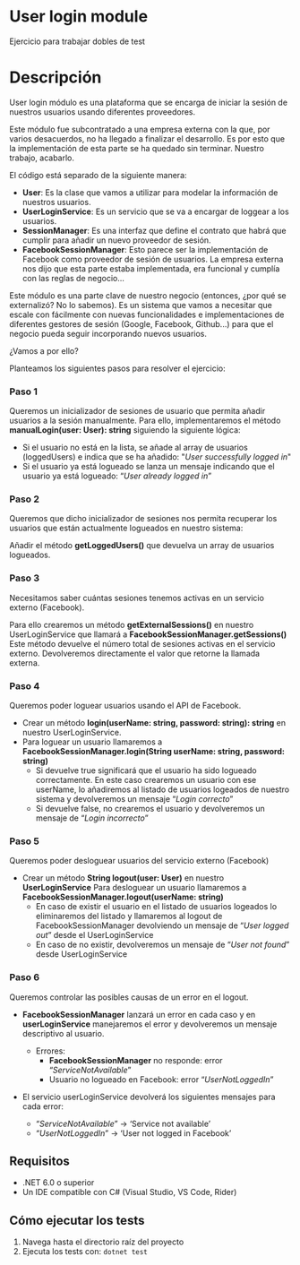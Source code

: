 # User login module

Ejercicio para trabajar dobles de test

# Descripción

User login módulo es una plataforma que se encarga de iniciar la sesión de nuestros usuarios
usando diferentes proveedores.

Este módulo fue subcontratado a una empresa externa con la que, por varios desacuerdos, no ha llegado a finalizar
el desarrollo. Es por esto que la implementación de esta parte se ha quedado sin terminar. Nuestro trabajo, acabarlo.

El código está separado de la siguiente manera:

- **User**: Es la clase que vamos a utilizar para modelar la información de nuestros usuarios.
- **UserLoginService**: Es un servicio que se va a encargar de loggear a los usuarios.
- **SessionManager**: Es una interfaz que define el contrato que habrá que cumplir para añadir un nuevo proveedor de sesión.
- **FacebookSessionManager**: Esto parece ser la implementación de Facebook como proveedor de sesión de usuarios. La
  empresa externa nos dijo que esta parte estaba implementada, era funcional y cumplía con las reglas de negocio...

Este módulo es una parte clave de nuestro negocio (entonces, ¿por qué se externalizó? No lo sabemos). Es un sistema
que vamos a necesitar que escale con fácilmente con nuevas funcionalidades e implementaciones de diferentes gestores
de sesión (Google, Facebook, Github...) para que el negocio pueda seguir incorporando nuevos usuarios.

¿Vamos a por ello?

Planteamos los siguientes pasos para resolver el ejercicio:

### Paso 1

Queremos un inicializador de sesiones de usuario que permita añadir usuarios a la sesión manualmente. Para ello, implementaremos
el método **manualLogin(user: User): string** siguiendo la siguiente lógica:
- Si el usuario no está en la lista, se añade al array de usuarios (loggedUsers) e indica que se ha añadido: "_User successfully logged in_"
- Si el usuario ya está logueado se lanza un mensaje indicando que el usuario ya está logueado:  “_User already logged in_”


### Paso 2

Queremos que dicho inicializador de sesiones nos permita recuperar los usuarios que están actualmente logueados en nuestro sistema:

Añadir el método **getLoggedUsers()** que devuelva un array de usuarios logueados.


### Paso 3

Necesitamos saber cuántas sesiones tenemos activas en un servicio externo (Facebook).

Para ello crearemos un método **getExternalSessions()** en nuestro UserLoginService que llamará a **FacebookSessionManager.getSessions()**
Este método devuelve el número total de sesiones activas en el servicio externo. Devolveremos directamente el valor que retorne la llamada externa.


### Paso 4 

Queremos poder loguear usuarios usando el API de Facebook.

- Crear un método **login(userName: string, password: string): string**  en nuestro UserLoginService.
- Para loguear un usuario llamaremos a **FacebookSessionManager.login(String userName: string, password: string)**
  - Si devuelve true significará que el usuario ha sido logueado correctamente. En este caso crearemos un usuario con ese userName, lo añadiremos al listado de usuarios logeados de nuestro sistema y devolveremos un mensaje “_Login correcto_”
  - Si devuelve false, no crearemos el usuario y devolveremos un mensaje de “_Login incorrecto_”


### Paso 5

Queremos poder desloguear usuarios del servicio externo (Facebook)

- Crear un método **String logout(user: User)** en nuestro **UserLoginService**
Para desloguear un usuario llamaremos a **FacebookSessionManager.logout(userName: string)**
  - En caso de existir el usuario en el listado de usuarios logeados lo eliminaremos del listado y llamaremos al logout de FacebookSessionManager devolviendo un mensaje de “_User logged out_” desde el UserLoginService
  - En caso de no existir, devolveremos un mensaje de “_User not found_” desde UserLoginService

### Paso 6

Queremos controlar las posibles causas de un error en el logout.

- **FacebookSessionManager** lanzará un error en cada caso y en **userLoginService** manejaremos el error y devolveremos un mensaje descriptivo al usuario.
  - Errores:
    - **FacebookSessionManager** no responde: error “_ServiceNotAvailable_”
    - Usuario no logueado en Facebook: error “_UserNotLoggedIn_”
  

- El servicio userLoginService devolverá los siguientes mensajes para cada error:
  - “_ServiceNotAvailable_” -> ‘Service not available’
  - “_UserNotLoggedIn_” -> ‘User not logged in Facebook’

## Requisitos

- .NET 6.0 o superior
- Un IDE compatible con C# (Visual Studio, VS Code, Rider)

## Cómo ejecutar los tests

1. Navega hasta el directorio raíz del proyecto
2. Ejecuta los tests con: `dotnet test`